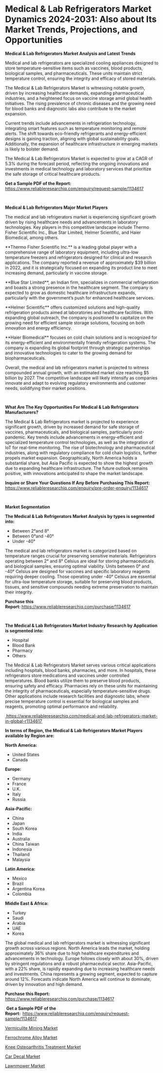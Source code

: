 <p><h1>Medical & Lab Refrigerators Market Dynamics 2024-2031: Also about Its Market Trends, Projections, and Opportunities</h1></p><p><strong>Medical & Lab Refrigerators Market Analysis and Latest Trends</strong></p>
<p><p>Medical and lab refrigerators are specialized cooling appliances designed to store temperature-sensitive items such as vaccines, blood products, biological samples, and pharmaceuticals. These units maintain strict temperature control, ensuring the integrity and efficacy of stored materials. </p><p>The Medical & Lab Refrigerators Market is witnessing notable growth, driven by increasing healthcare demands, expanding pharmaceutical industries, and a heightened focus on vaccine storage amid global health initiatives. The rising prevalence of chronic diseases and the growing need for blood banks and diagnostic labs also contribute to the market expansion. </p><p>Current trends include advancements in refrigeration technology, integrating smart features such as temperature monitoring and remote alerts. The shift towards eco-friendly refrigerants and energy-efficient designs is gaining traction, aligning with global sustainability goals. Additionally, the expansion of healthcare infrastructure in emerging markets is likely to bolster demand. </p><p>The Medical & Lab Refrigerators Market is expected to grow at a CAGR of 5.3% during the forecast period, reflecting the ongoing innovations and investments in medical technology and laboratory services that prioritize the safe storage of critical healthcare products.</p></p>
<p><strong>Get a Sample PDF of the Report:&nbsp;</strong> <a href="https://www.reliableresearchiq.com/enquiry/request-sample/1134617?utm_campaign=1117&utm_medium=2&utm_source=Github&utm_content=ia&utm_term=18112024&utm_id=medical-lab-refrigerators">https://www.reliableresearchiq.com/enquiry/request-sample/1134617</a></p>
<p>&nbsp;</p>
<p><strong>Medical & Lab Refrigerators Major Market Players</strong></p>
<p><p>The medical and lab refrigerators market is experiencing significant growth driven by rising healthcare needs and advancements in laboratory technologies. Key players in this competitive landscape include Thermo Fisher Scientific Inc., Blue Star Limited, Helmer Scientific, and Haier Biomedical, among others.</p><p>**Thermo Fisher Scientific Inc.** is a leading global player with a comprehensive range of laboratory equipment, including ultra-low temperature freezers and refrigerators designed for clinical and research applications. The company reported a revenue of approximately $39 billion in 2022, and it is strategically focused on expanding its product line to meet increasing demand, particularly in vaccine storage.</p><p>**Blue Star Limited**, an Indian firm, specializes in commercial refrigeration and boasts a strong presence in the healthcare segment. The company is expected to grow as domestic healthcare infrastructure expands, particularly with the government’s push for enhanced healthcare services.</p><p>**Helmer Scientific** offers customized solutions and high-quality refrigeration products aimed at laboratories and healthcare facilities. With expanding global outreach, the company is positioned to capitalize on the growing need for efficient sample storage solutions, focusing on both innovation and energy efficiency.</p><p>**Haier Biomedical** focuses on cold chain solutions and is recognized for its energy-efficient and environmentally friendly refrigeration systems. The company is expanding its global footprint through strategic partnerships and innovative technologies to cater to the growing demand for biopharmaceuticals.</p><p>Overall, the medical and lab refrigerators market is projected to witness compounded annual growth, with an estimated market size reaching $5 billion by 2027. The competitive landscape will likely intensify as companies innovate and adapt to evolving regulatory environments and customer needs, solidifying their market positions.</p></p>
<p>&nbsp;</p>
<p><strong>What Are The Key Opportunities For Medical & Lab Refrigerators Manufacturers?</strong></p>
<p><p>The Medical & Lab Refrigerators market is projected to experience significant growth, driven by increased demand for safe storage of vaccines, pharmaceuticals, and biological samples, particularly post-pandemic. Key trends include advancements in energy-efficient and specialized temperature control technologies, as well as the integration of IoT for real-time monitoring. The rise of biotechnology and pharmaceutical industries, along with regulatory compliance for cold chain logistics, further propels market expansion. Geographically, North America holds a substantial share, but Asia Pacific is expected to show the highest growth due to expanding healthcare infrastructure. The future outlook remains positive, with innovations anticipated to shape the market landscape.</p></p>
<p><strong>Inquire or Share Your Questions If Any Before Purchasing This Report:</strong> <a href="https://www.reliableresearchiq.com/enquiry/pre-order-enquiry/1134617?utm_campaign=1117&utm_medium=2&utm_source=Github&utm_content=ia&utm_term=18112024&utm_id=medical-lab-refrigerators">https://www.reliableresearchiq.com/enquiry/pre-order-enquiry/1134617</a></p>
<p>&nbsp;</p>
<p><strong>Market Segmentation</strong></p>
<p><strong>The Medical & Lab Refrigerators Market Analysis by types is segmented into:</strong></p>
<p><ul><li>Between 2°and 8°</li><li>Between 0°and -40°</li><li>Under -40°</li></ul></p>
<p><p>The medical and lab refrigerators market is categorized based on temperature ranges crucial for preserving sensitive materials. Refrigerators operating between 2° and 8° Celsius are ideal for storing pharmaceuticals and biological samples, ensuring optimal viability. Units between 0° and -40° Celsius are designed for vaccines and specific laboratory reagents requiring deeper cooling. Those operating under -40° Celsius are essential for ultra-low temperature storage, suitable for preserving blood products, tissues, and sensitive compounds needing extreme preservation to maintain their integrity.</p></p>
<p><strong>Purchase this Report:&nbsp;</strong><a href="https://www.reliableresearchiq.com/purchase/1134617?utm_campaign=1117&utm_medium=2&utm_source=Github&utm_content=ia&utm_term=18112024&utm_id=medical-lab-refrigerators">https://www.reliableresearchiq.com/purchase/1134617</a></p>
<p>&nbsp;</p>
<p><strong>The Medical & Lab Refrigerators Market Industry Research by Application is segmented into:</strong></p>
<p><ul><li>Hospital</li><li>Blood Bank</li><li>Pharmacy</li><li>Others</li></ul></p>
<p><p>The Medical & Lab Refrigerators Market serves various critical applications including hospitals, blood banks, pharmacies, and more. In hospitals, these refrigerators store medications and vaccines under controlled temperatures. Blood banks utilize them to preserve blood products, ensuring safety and efficacy. Pharmacies rely on these units for maintaining the integrity of pharmaceuticals, especially temperature-sensitive drugs. Other applications include research facilities and diagnostic labs, where precise temperature control is essential for biological samples and reagents, promoting optimal performance and reliability.</p></p>
<p><a href="https://www.reliableresearchiq.com/medical-and-lab-refrigerators-market-in-global-r1134617?utm_campaign=1117&utm_medium=2&utm_source=Github&utm_content=ia&utm_term=18112024&utm_id=medical-lab-refrigerators">&nbsp;https://www.reliableresearchiq.com/medical-and-lab-refrigerators-market-in-global-r1134617</a></p>
<p><strong>In terms of Region, the Medical & Lab Refrigerators Market Players available by Region are:</strong></p>
<p>
    <p> <strong> North America: </strong>
        <ul>
            <li>United States</li>
            <li>Canada</li>
        </ul>
        </p> 
    <p> <strong> Europe: </strong>
        <ul>
            <li>Germany</li>
            <li>France</li>
            <li>U.K.</li>
            <li>Italy</li>
            <li>Russia</li>
        </ul>
        </p> 
    <p> <strong> Asia-Pacific: </strong>
        <ul>
            <li>China</li>
            <li>Japan</li>
            <li>South Korea</li>
            <li>India</li>
            <li>Australia</li>
            <li>China Taiwan</li>
            <li>Indonesia</li>
            <li>Thailand</li>
            <li>Malaysia</li>
        </ul>
        </p> 
    <p> <strong> Latin America: </strong>
        <ul>
            <li>Mexico</li>
            <li>Brazil</li>
            <li>Argentina Korea</li>
            <li>Colombia</li>
        </ul>
        </p> 
    <p> <strong> Middle East & Africa: </strong>
        <ul>
            <li>Turkey</li>
            <li>Saudi</li>
            <li>Arabia</li>
            <li>UAE</li>
            <li>Korea</li>
        </ul>
    </p>
    </p>
<p><p>The global medical and lab refrigerators market is witnessing significant growth across various regions. North America leads the market, holding approximately 36% share due to high healthcare expenditures and advancements in technology. Europe follows closely with about 30%, driven by stringent regulations and a robust pharmaceutical sector. Asia-Pacific, with a 22% share, is rapidly expanding due to increasing healthcare needs and investments. China represents a growing segment, expected to capture around 12%. Forecasts indicate North America will continue to dominate, driven by innovation and high demand.</p></p>
<p><strong>Purchase this Report: </strong><a href="https://www.reliableresearchiq.com/purchase/1134617?utm_campaign=1117&utm_medium=2&utm_source=Github&utm_content=ia&utm_term=18112024&utm_id=medical-lab-refrigerators">https://www.reliableresearchiq.com/purchase/1134617</a></p>
<p>&nbsp;<strong>Get a Sample PDF of the Report:&nbsp;&nbsp;</strong><a href="https://www.reliableresearchiq.com/enquiry/request-sample/1134617?utm_campaign=1117&utm_medium=2&utm_source=Github&utm_content=ia&utm_term=18112024&utm_id=medical-lab-refrigerators">https://www.reliableresearchiq.com/enquiry/request-sample/1134617</a></p>
<p><strong></strong></p>
<p><p><a href="https://issuu.com/reportprime-2/docs/vermiculite-mining-market-size-2030_91f181172a533a?utm_campaign=1117&utm_medium=2&utm_source=Github&utm_content=ia&utm_term=18112024&utm_id=medical-lab-refrigerators">Vermiculite Mining Market</a></p><p><a href="https://www.linkedin.com/pulse/regulatory-landscape-its-influence-global-ferrochrome-alloy-56ftc?utm_campaign=1117&utm_medium=2&utm_source=Github&utm_content=ia&utm_term=18112024&utm_id=medical-lab-refrigerators">Ferrochrome Alloy Market</a></p><p><a href="https://issuu.com/reportprime-2/docs/knee-osteoarthritis-treatment-marke_d34a30bafb0f7b?utm_campaign=1117&utm_medium=2&utm_source=Github&utm_content=ia&utm_term=18112024&utm_id=medical-lab-refrigerators">Knee Osteoarthritis Treatment Market</a></p><p><a href="https://www.linkedin.com/pulse/decoding-car-decal-market-signals-growth-algorithms-2024-2031-dkftc?utm_campaign=1117&utm_medium=2&utm_source=Github&utm_content=ia&utm_term=18112024&utm_id=medical-lab-refrigerators">Car Decal Market</a></p><p><a href="https://www.linkedin.com/pulse/strategic-insights-global-lawnmower-market-trends-2024-2031-nslgf?utm_campaign=1117&utm_medium=2&utm_source=Github&utm_content=ia&utm_term=18112024&utm_id=medical-lab-refrigerators">Lawnmower Market</a></p></p>